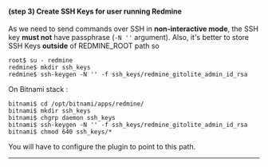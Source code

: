 #### **(step 3)** Create SSH Keys for user running Redmine

As we need to send commands over SSH in **non-interactive mode**, the SSH key **must not** have passphrase (```-N ''``` argument).
Also, it's better to store SSH Keys **outside** of REDMINE_ROOT path so

    root$ su - redmine
    redmine$ mkdir ssh_keys
    redmine$ ssh-keygen -N '' -f ssh_keys/redmine_gitolite_admin_id_rsa

On Bitnami stack :

    bitnami$ cd /opt/bitnami/apps/redmine/
    bitnami$ mkdir ssh_keys
    bitnami$ chgrp daemon ssh_keys
    bitnami$ ssh-keygen -N '' -f ssh_keys/redmine_gitolite_admin_id_rsa
    bitnami$ chmod 640 ssh_keys/*

You will have to configure the plugin to point to this path.

***
